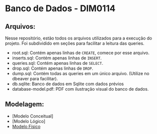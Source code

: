 # Banco de Dados - DIM0114 

## Arquivos:

Nesse repositório, estão todos os arquivos utilizados para a execução do projeto. Foi subdividido em seções para facilitar a leitura das queries.

- root.sql: Contém apenas linhas de `CREATE`, comece por esse arquivo.
- inserts.sql: Contém apenas linhas de `INSERT`.
- queries.sql: Contém apenas linhas de `SELECT`.
- drop.sql: Contém apenas linhas de `DROP`.
- dump.sql: Contém todas as queries em um único arquivo. (Utilize no dbeaver para facilitar).
- db.sqlite: Banco de dados em Sqlite com dados prévios
- database-model.pdf: PDF com ilustração visual do banco de dados.


## Modelagem:

- [Modelo Conceitual]
- [Modelo Lógico]
- [Modelo Físico](https://dbdiagram.io/d/ModeloFisicoBD-656fc85156d8064ca076021d)
